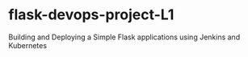 # flask-devops-project-L1
Building and Deploying a Simple Flask applications using Jenkins and Kubernetes
